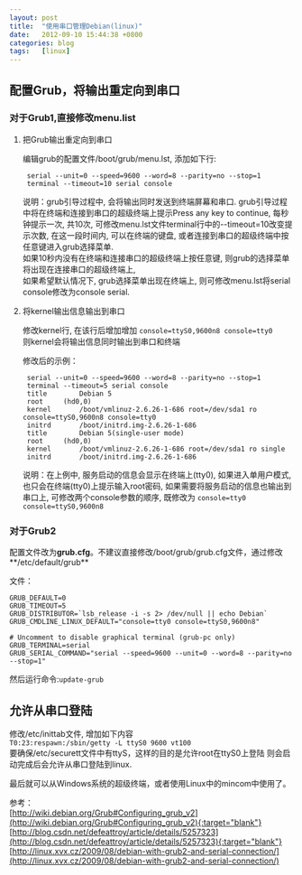 ```yaml
---
layout: post
title:  "使用串口管理Debian(linux)"
date:   2012-09-10 15:44:38 +0800
categories: blog
tags:   [linux]
---
```

## 配置Grub，将输出重定向到串口        
### 对于**Grub1**,直接修改**menu.list**               

1. 把Grub输出重定向到串口
 
    编辑grub的配置文件/boot/grub/menu.lst, 添加如下行:

        serial --unit=0 --speed=9600 --word=8 --parity=no --stop=1
        terminal --timeout=10 serial console

    说明：grub引导过程中, 会将输出同时发送到终端屏幕和串口. grub引导过程中将在终端和连接到串口的超级终端上提示Press any key to continue, 每秒钟提示一次, 共10次, 可修改menu.lst文件terminal行中的--timeout=10改变提示次数, 在这一段时间内, 可以在终端的键盘, 或者连接到串口的超级终端中按任意键进入grub选择菜单.         
    如果10秒内没有在终端和连接串口的超级终端上按任意键, 则grub的选择菜单将出现在连接串口的超级终端上,       
    如果希望默认情况下, grub选择菜单出现在终端上, 则可修改menu.lst将serial console修改为console serial.          

2. 将kernel输出信息输出到串口

    修改kernel行, 在该行后增加增加
    `console=ttyS0,9600n8 console=tty0`         
    则kernel会将输出信息同时输出到串口和终端
     
    修改后的示例：

        serial --unit=0 --speed=9600 --word=8 --parity=no --stop=1
        terminal --timeout=5 serial console
        title        Debian 5
        root     (hd0,0)
        kernel       /boot/vmlinuz-2.6.26-1-686 root=/dev/sda1 ro console=ttyS0,9600n8 console=tty0
        initrd       /boot/initrd.img-2.6.26-1-686
        title        Debian 5(single-user mode)
        root     (hd0,0)
        kernel       /boot/vmlinuz-2.6.26-1-686 root=/dev/sda1 ro single
        initrd       /boot/initrd.img-2.6.26-1-686

    说明：在上例中, 服务启动的信息会显示在终端上(tty0), 如果进入单用户模式, 也只会在终端(tty0)上提示输入root密码, 如果需要将服务启动的信息也输出到串口上, 可修改两个console参数的顺序, 既修改为
    `console=tty0 console=ttyS0,9600n8`

### 对于Grub2

配置文件改为**grub.cfg**。不建议直接修改/boot/grub/grub.cfg文件，通过修改**/etc/default/grub**

文件：

    GRUB_DEFAULT=0
    GRUB_TIMEOUT=5
    GRUB_DISTRIBUTOR=`lsb_release -i -s 2> /dev/null || echo Debian`
    GRUB_CMDLINE_LINUX_DEFAULT="console=tty0 console=ttyS0,9600n8"
    
    # Uncomment to disable graphical terminal (grub-pc only)
    GRUB_TERMINAL=serial
    GRUB_SERIAL_COMMAND="serial --speed=9600 --unit=0 --word=8 --parity=no --stop=1"

然后运行命令:`update-grub`

## 允许从串口登陆
 
修改/etc/inittab文件, 增加如下内容            
`T0:23:respawn:/sbin/getty -L ttyS0 9600 vt100`         
要确保/etc/securett文件中有ttyS，这样的目的是允许root在ttyS0上登陆
则会启动完成后会允许从串口登陆到linux.

最后就可以从Windows系统的超级终端，或者使用Linux中的mincom中使用了。

参考：             
[http://wiki.debian.org/Grub#Configuring_grub_v2](http://wiki.debian.org/Grub#Configuring_grub_v2){:target="blank"}                 
[http://blog.csdn.net/defeattroy/article/details/5257323](http://blog.csdn.net/defeattroy/article/details/5257323){:target="blank"}                 
[http://linux.xvx.cz/2009/08/debian-with-grub2-and-serial-connection/](http://linux.xvx.cz/2009/08/debian-with-grub2-and-serial-connection/)